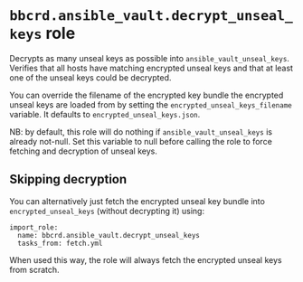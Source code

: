 `bbcrd.ansible_vault.decrypt_unseal_keys` role
==============================================

Decrypts as many unseal keys as possible into `ansible_vault_unseal_keys`.
Verifies that all hosts have matching encrypted unseal keys and that at least
one of the unseal keys could be decrypted.

You can override the filename of the encrypted key bundle the encrypted unseal
keys are loaded from by setting the `encrypted_unseal_keys_filename` variable.
It defaults to `encrypted_unseal_keys.json`.

NB: by default, this role will do nothing if `ansible_vault_unseal_keys` is
already not-null. Set this variable to null before calling the role to force
fetching and decryption of unseal keys.


Skipping decryption
-------------------

You can alternatively just fetch the encrypted unseal key bundle into
`encrypted_unseal_keys` (without decrypting it) using:

    import_role:
      name: bbcrd.ansible_vault.decrypt_unseal_keys
      tasks_from: fetch.yml

When used this way, the role will always fetch the encrypted unseal keys from
scratch.
